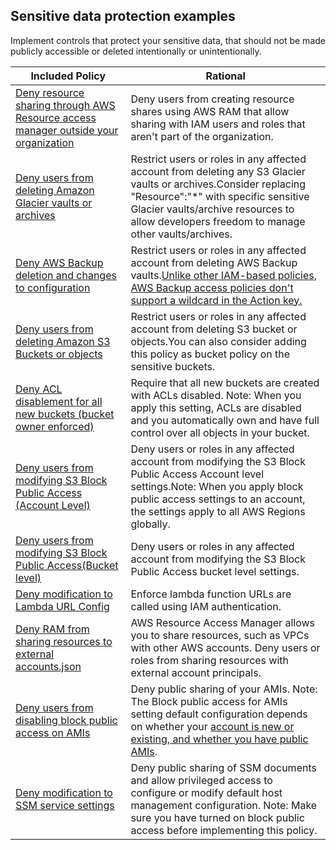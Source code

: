 ## Sensitive data protection examples

Implement controls that protect your sensitive data, that should not be made publicly accessible or deleted intentionally or unintentionally. 


| Included Policy | Rational | 
|------|-------------|
|[Deny resource sharing through AWS Resource access manager outside your organization](https://docs.aws.amazon.com/organizations/latest/userguide/orgs_manage_policies_scps_examples_ram.html#example_ram_1) | Deny users from creating resource shares using AWS RAM that allow sharing with IAM users and roles that aren't part of the organization.|
|[Deny users from deleting Amazon Glacier vaults or archives](Deny-users-from-deleting-Amazon-Glacier-vaults-or-archives.json)| Restrict users or roles in any affected account from deleting any S3 Glacier vaults or archives.Consider replacing "Resource":"*" with specific sensitive Glacier vaults/archive resources to allow developers freedom to manage other vaults/archives.|
|[Deny AWS Backup deletion and changes to configuration](Deny-AWS-Backup-deletion-and-changes-to-configuration.json) |Restrict users or roles in any affected account from deleting AWS Backup vaults.[Unlike other IAM-based policies, AWS Backup access policies don't support a wildcard in the Action key.](https://docs.aws.amazon.com/aws-backup/latest/devguide/creating-a-vault-access-policy.html)|
|[Deny users from deleting Amazon S3 Buckets or objects](Deny-users-from-deleting-Amazon-S3-Buckets-or-objects.json) |Restrict users or roles in any affected account from deleting S3 bucket or objects.You can also consider adding this policy as bucket policy on the sensitive buckets. |
| [Deny ACL disablement for all new buckets (bucket owner enforced)](https://docs.aws.amazon.com/AmazonS3/latest/userguide/ensure-object-ownership.html#object-ownership-requiring-bucket-owner-enforced) | Require that all new buckets are created with ACLs disabled. Note: When you apply this setting, ACLs are disabled and you automatically own and have full control over all objects in your bucket.|
| [Deny users from modifying S3 Block Public Access (Account Level)](Deny-users-from-modifying-S3-Block-Public-Access.json) |Deny users or roles in any affected account from modifying the S3 Block Public Access Account level settings.Note: When you apply block public access settings to an account, the settings apply to all AWS Regions globally.|
| [Deny users from modifying S3 Block Public Access(Bucket level)](Deny-users-from-modifying-S3-Block-Public-Access-Bucket-level.json) |Deny users or roles in any affected account from modifying the S3 Block Public Access bucket level settings.|
| [Deny modification to Lambda URL Config](Deny-modification-to-Lambda-URL-Config.json) |Enforce lambda function URLs are called using IAM authentication.|
| [Deny RAM from sharing resources to external accounts.json](Deny-RAM-from-sharing-resources-to-external-accounts.json) |AWS Resource Access Manager allows you to share resources, such as VPCs with other AWS accounts. Deny users or roles from sharing resources with external account principals.|
| [Deny users from disabling block public access on AMIs](Deny-users-from-disabling-block-public-access-on-AMIs.json) |Deny public sharing of your AMIs. Note: The Block public access for AMIs setting default configuration depends on whether your [account is new or existing, and whether you have public AMIs](https://docs.aws.amazon.com/AWSEC2/latest/UserGuide/sharingamis-intro.html#block-public-access-to-amis-default-settings).|
| [Deny modification to SSM service settings](Deny-modification-to-SSM-service-settings.json) |Deny public sharing of SSM documents and allow privileged access to configure or modify default host management configuration. Note: Make sure you have turned on block public access before implementing this policy.|






